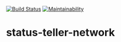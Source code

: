 [![Build Status](https://travis-ci.org/status-im/status-teller-network.svg?branch=master)](https://travis-ci.org/status-im/status-teller-network)
[![Maintainability](https://api.codeclimate.com/v1/badges/ee5f9343d478282f992f/maintainability)](https://codeclimate.com/github/status-im/status-teller-network/maintainability)

# status-teller-network
